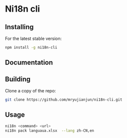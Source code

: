 # Ni18n cli

## Installing

For the latest stable version:

```bash
npm install -g ni18n-cli
```

## Documentation

## Building

Clone a copy of the repo:

```bash
git clone https://github.com/mryujianjun/ni18n-cli.git
```

## Usage

```bash
ni18n <command> <url>
ni18n pack languaua.xlsx  --lang zh-CN,en
```

